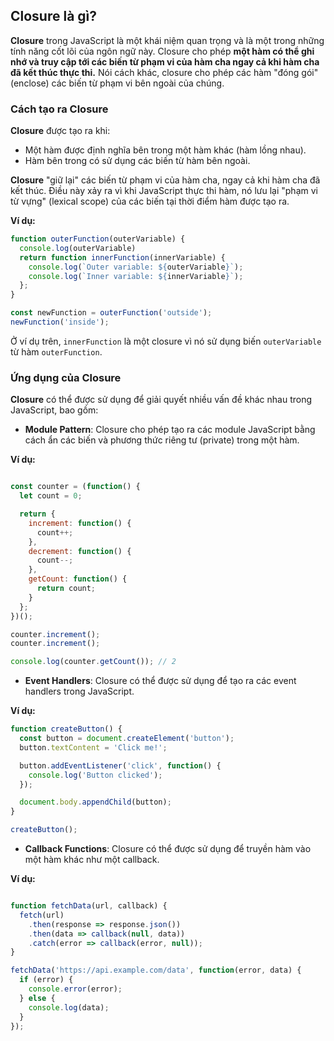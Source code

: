 ## Closure là gì?

**Closure** trong JavaScript là một khái niệm quan trọng và là một trong những tính năng cốt lõi của ngôn ngữ này. Closure cho phép **một hàm có thể ghi nhớ và truy cập tới các biến từ phạm vi của hàm cha ngay cả khi hàm cha đã kết thúc thực thi.** Nói cách khác, closure cho phép các hàm "đóng gói" (enclose) các biến từ phạm vi bên ngoài của chúng.

### Cách tạo ra Closure

**Closure** được tạo ra khi:

- Một hàm được định nghĩa bên trong một hàm khác (hàm lồng nhau).
- Hàm bên trong có sử dụng các biến từ hàm bên ngoài.

**Closure** "giữ lại" các biến từ phạm vi của hàm cha, ngay cả khi hàm cha đã kết thúc. Điều này xảy ra vì khi JavaScript thực thi hàm, nó lưu lại "phạm vi từ vựng" (lexical scope) của các biến tại thời điểm hàm được tạo ra.

**Ví dụ:**

```javascript
function outerFunction(outerVariable) {
  console.log(outerVariable)
  return function innerFunction(innerVariable) {
    console.log(`Outer variable: ${outerVariable}`);
    console.log(`Inner variable: ${innerVariable}`);
  };
}

const newFunction = outerFunction('outside');
newFunction('inside');
```

Ở ví dụ trên, `innerFunction` là một closure vì nó sử dụng biến `outerVariable` từ hàm `outerFunction`.

### Ứng dụng của Closure

**Closure** có thể được sử dụng để giải quyết nhiều vấn đề khác nhau trong JavaScript, bao gồm:

- **Module Pattern**: Closure cho phép tạo ra các module JavaScript bằng cách ẩn các biến và phương thức riêng tư (private) trong một hàm.

**Ví dụ:**

```javascript

const counter = (function() {
  let count = 0;

  return {
    increment: function() {
      count++;
    },
    decrement: function() {
      count--;
    },
    getCount: function() {
      return count;
    }
  };
})();

counter.increment();
counter.increment();

console.log(counter.getCount()); // 2
```

- **Event Handlers**: Closure có thể được sử dụng để tạo ra các event handlers trong JavaScript.

**Ví dụ:**

```javascript
function createButton() {
  const button = document.createElement('button');
  button.textContent = 'Click me!';

  button.addEventListener('click', function() {
    console.log('Button clicked');
  });

  document.body.appendChild(button);
}

createButton();
```

- **Callback Functions**: Closure có thể được sử dụng để truyền hàm vào một hàm khác như một callback.

**Ví dụ:**

```javascript

function fetchData(url, callback) {
  fetch(url)
    .then(response => response.json())
    .then(data => callback(null, data))
    .catch(error => callback(error, null));
}

fetchData('https://api.example.com/data', function(error, data) {
  if (error) {
    console.error(error);
  } else {
    console.log(data);
  }
});
```



